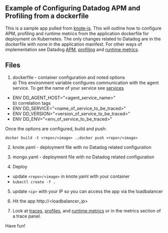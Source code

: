Example of Configuring Datadog APM and Profiling from a dockerfile
--

This is a sample app pulled from [knote-js](https://github.com/learnk8s/knote-js).  This will outline how to configure APM, profiling and runtime metrics from the application dockerfile for deployment on Kubernetes.  The only changes related to Datadog are in the dockerfile with none in the application manifest.  For other ways of implementation see Datadog [APM](https://docs.datadoghq.com/tracing/trace_collection/dd_libraries/nodejs/?tab=containers), [profiling](https://docs.datadoghq.com/profiler/enabling/nodejs/?tab=environmentvariables) and [runtime metrics](https://docs.datadoghq.com/tracing/metrics/runtime_metrics/nodejs/?tab=environmentvariables).  
  
Files
--

1) dockerfile - container configuration and noted options  
a) This environment variable configures communication with the agent service.  To get the name of your service see [services](https://app.datadoghq.com/orchestration/overview/service)    
- ENV DD_AGENT_HOST="<agent_service_name>"  
b) correlation tags  
- ENV DD_SERVICE="<name_of_service_to_be_traced>"  
- ENV DD_VERSION="<version_of_service_to_be_traced>"  
- ENV DD_ENV="<env_of_service_to_be_traced>"  
  
Once the options are configured, build and push:  
```  
docker build -t <repo>/<image> .;docker push <repo>/<image>  
```  
  
2) knote.yaml - deployment file with no Datadog related configuration  
  
3) mongo.yaml - deployment file with no Datadog related configuration  
  
4) Deploy  
- update ```<repo>/<image>``` in knote.yaml with your container  
- ```kubectl create -f .```  
  
5) update ```<ip>``` with your IP so you can access the app via the loadbalancer  
  
6) Hit the app http://<loadbalancer_ip>  
  
7) Look at [traces](https://app.datadoghq.com/apm/traces), [profiles](https://app.datadoghq.com/profiling/search), and [runtime metrics](https://app.datadoghq.com/dash/integration/30269/nodejs-runtime-metrics) or in the metrics section of a trace panel.  
  
Have fun!  

